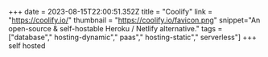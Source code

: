 +++
date = 2023-08-15T22:00:51.352Z
title = "Coolify"
link = "https://coolify.io/"
thumbnail = "https://coolify.io/favicon.png"
snippet="An open-source & self-hostable Heroku / Netlify alternative."
tags = ["database"," hosting-dynamic"," paas"," hosting-static"," serverless"]
+++
self hosted
